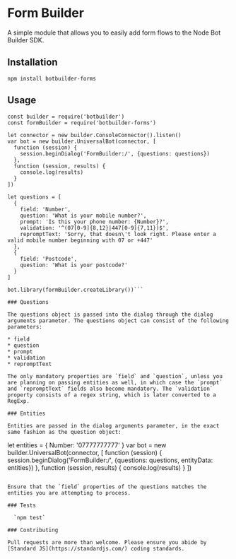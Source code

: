 # Form Builder

A simple module that allows you to easily add form flows to the Node Bot Builder SDK.

## Installation

  `npm install botbuilder-forms`

## Usage

  ```
  const builder = require('botbuilder')
  const formBuilder = require('botbuilder-forms')

  let connector = new builder.ConsoleConnector().listen()
  var bot = new builder.UniversalBot(connector, [
    function (session) {
      session.beginDialog('FormBuilder:/', {questions: questions})
    },
    function (session, results) {
      console.log(results)
    }
  ])

  let questions = [
    {
      field: 'Number',
      question: 'What is your mobile number?',
      prompt: 'Is this your phone number: {Number}?',
      validation: '^(07[0-9]{8,12}|447[0-9]{7,11})$',
      repromptText: 'Sorry, that doesn\'t look right. Please enter a valid mobile number beginning with 07 or +447'
    },
    {
      field: 'Postcode',
      question: 'What is your postcode?'
    }
  ]

  bot.library(formBuilder.createLibrary())```

### Questions

The questions object is passed into the dialog through the dialog arguments parameter. The questions object can consist of the following parameters:

  * field
  * question
  * prompt
  * validation
  * repromptText

The only mandatory properties are `field` and `question`, unless you are planning on passing entities as well, in which case the `prompt` and `repromptText` fields also become mandatory. The `validation` property consists of a regex string, which is later converted to a RegExp.

### Entities

Entities are passed in the dialog arguments parameter, in the exact same fashion as the question object:

```
  let entities = {
    Number: '07777777777'
  }
  var bot = new builder.UniversalBot(connector, [
    function (session) {
      session.beginDialog('FormBuilder:/', {questions: questions, entityData: entities})
    },
    function (session, results) {
      console.log(results)
    }
  ])
```

Ensure that the `field` properties of the questions matches the entities you are attempting to process.

### Tests

  `npm test`

### Contributing

Pull requests are more than welcome. Please ensure you abide by [Standard JS](https://standardjs.com/) coding standards.
